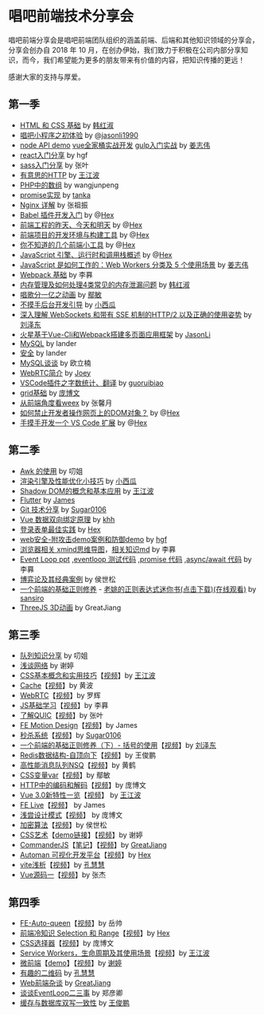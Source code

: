 # 唱吧前端技术分享会

唱吧前端分享会是唱吧前端团队组织的涵盖前端、后端和其他知识领域的分享会，分享会创办自 2018 年 10 月，在创办伊始，我们致力于积极在公司内部分享知识，而今，我们希望能为更多的朋友带来有价值的内容，把知识传播的更远！

感谢大家的支持与厚爱。

## 第一季

* [HTML 和 CSS 基础](https://changbafe.github.io/presentation/archive_ppt/CSS%E5%9F%BA%E7%A1%80%20-%20%E5%A3%B0%E4%BA%AB.html) by [韩红淑](https://github.com/miss0401)
* [唱吧小程序之初体验](https://github.com/ChangbaFE/presentation/blob/master/miniprogram_ppt/index.html) by @[jasonli1990](https://github.com/JasonLi1990)
* [node API demo](https://github.com/greatjiang/node-cors-demo) [vue全家桶实战开发](https://github.com/greatjiang/system-jiang) [gulp入门实战](https://github.com/greatjiang/gulp-demo) by [姜志伟](https://github.com/greatjiang)
* [react入门分享](https://github.com/ChangbaFE/presentation/tree/master/static_ppt/react) by hgf
* [sass入门分享](https://github.com/ChangbaFE/presentation/tree/master/static_ppt/sass) by 张叶
* [有意思的HTTP](https://github.com/CongratulateWE/NoteBook/issues/7#issue-403103844) by [王江波](https://github.com/CongratulateWE)
* [PHP中的数组](https://github.com/ChangbaFE/presentation/tree/master/static_ppt/array_in_php) by wangjunpeng
* [promise实现](https://juejin.im/post/5caf147af265da035d0c698a) by [tanka](https://github.com/Tankas)
* [Nginx 详解](https://github.com/ChangbaFE/presentation/tree/master/static_ppt/nginx.ppt) by 张祖振
* [Babel 插件开发入门](https://hex-ci.github.io/presentation/babel-plugin.html) by @[Hex](https://github.com/hex-ci)
* [前端工程的昨天、今天和明天](https://hex-ci.github.io/presentation/web-history.html) by @[Hex](https://github.com/hex-ci)
* [前端项目的开发环境与构建工具](https://hex-ci.github.io/presentation/changba-tools.html) by @[Hex](https://github.com/hex-ci)
* [你不知道的几个前端小工具](https://hex-ci.github.io/presentation/fe-tools.html) by @[Hex](https://github.com/hex-ci)
* [JavaScript 引擎、运行时和调用栈概述](https://hex-ci.github.io/presentation/engine-runtime-call-stack.html) by @[Hex](https://github.com/hex-ci)
* [JavaScript 是如何工作的：Web Workers 分类及 5 个使用场景](https://github.com/greatjiang/webworkers-note) by [姜志伟](https://github.com/greatjiang)
* [Webpack 基础](https://github.com/ChangbaFE/presentation/blob/master/static_ppt/webpack.md) by 李奡
* [内存管理及如何处理4类常见的内存泄漏问题](https://changbafe.github.io/presentation/archive_ppt/%E5%86%85%E5%AD%98%E7%AE%A1%E7%90%86%E5%8F%8A%E5%A6%82%E4%BD%95%E5%A4%84%E7%90%86%204%20%E7%B1%BB%E5%B8%B8%E8%A7%81%E7%9A%84%E5%86%85%E5%AD%98%E6%B3%84%E6%BC%8F%E9%97%AE%E9%A2%98%20-%20%E5%A3%B0%E4%BA%AB.html) by [韩红淑](https://github.com/miss0401)
* [唱歌分一亿之动画](https://changbafe.github.io/presentation/archive_ppt/%E5%94%B1%E6%AD%8C%E5%88%86%E4%B8%80%E4%BA%BF%20-%20%E5%A3%B0%E4%BA%AB.html) by [鄢敏](https://github.com/littlemonsterAmy)
* [不摸手后台开发引导](https://changbafe.github.io/presentation/archive_ppt/%E4%B8%8D%E6%91%B8%E6%89%8B%E5%90%8E%E5%8F%B0%E5%BC%80%E5%8F%91%E5%BC%95%E5%AF%BC%20-%20%E5%A3%B0%E4%BA%AB.html) by [小西瓜](https://github.com/limengli9011)
* [深入理解 WebSockets 和带有 SSE 机制的HTTP/2 以及正确的使用姿势](https://changbafe.github.io/presentation/archive_ppt/%E6%B7%B1%E5%85%A5%E7%90%86%E8%A7%A3%20WebSockets%20%E5%92%8C%E5%B8%A6%E6%9C%89%20SSE%20%E6%9C%BA%E5%88%B6%E7%9A%84HTTP_2%20%E4%BB%A5%E5%8F%8A%E6%AD%A3%E7%A1%AE%E7%9A%84%E4%BD%BF%E7%94%A8%E5%A7%BF%E5%8A%BF%20-%20%E5%A3%B0%E4%BA%AB.html) by [刘泽东](https://github.com/sansiro-me)
* [火星基于Vue-Cli和Webpack搭建多页面应用框架](https://github.com/ChangbaFE/mars-multipages-seed) by [JasonLi](https://github.com/JasonLi1990)
* [MySQL](https://github.com/ChangbaFE/presentation/blob/master/static_ppt/mysql.pdf) by lander
* [安全](https://changbafe.github.io/presentation/archive_ppt/web%E5%AE%89%E5%85%A8%20-%20%E5%A3%B0%E4%BA%AB.html) by lander
* [MySQL谈谈](https://github.com/ouqq235/study/blob/master/mysql%E6%B5%85%E8%B0%88.md) by 欧立楠
* [WebRTC简介](https://github.com/ChangbaFE/presentation/blob/master/static_ppt/WebRTC%E7%AE%80%E4%BB%8B.key) by [Joey](https://github.com/qiaoxueshi/)
* [VSCode插件之字数统计、翻译](https://github.com/ChangbaFE/presentation/blob/master/static_ppt/wordcount.md) by [guoruibiao](https://github.com/guoruibiao)
* [grid基础](https://changbafe.github.io/presentation/archive_ppt/display_grid%E5%9F%BA%E7%A1%80%20-%20%E5%A3%B0%E4%BA%AB.html) by [庞博文](https://github.com/Y-ZZZzmzZZZ-H)
* [从前端角度看weex](https://changbafe.github.io/presentation/archive_ppt/%E4%BB%8E%E5%89%8D%E7%AB%AF%E8%A7%92%E5%BA%A6%E7%9C%8Bweex%20-%20%E5%A3%B0%E4%BA%AB.html) by 张馨月
* [如何禁止开发者操作网页上的DOM对象？](https://changbafe.github.io/presentation/archive_ppt/%E5%A6%82%E4%BD%95%E7%A6%81%E6%AD%A2%E5%BC%80%E5%8F%91%E8%80%85%E6%93%8D%E4%BD%9C%E7%BD%91%E9%A1%B5%E4%B8%8A%E7%9A%84DOM%E5%AF%B9%E8%B1%A1%EF%BC%9F%20-%20%E5%A3%B0%E4%BA%AB.html) by @[Hex](https://github.com/hex-ci)
* [手摸手开发一个 VS Code 扩展](https://changbafe.github.io/presentation/archive_ppt/%E6%89%8B%E6%91%B8%E6%89%8B%E5%BC%80%E5%8F%91%E4%B8%80%E4%B8%AA%20VScode%20%E6%89%A9%E5%B1%95%20-%20%E5%A3%B0%E4%BA%AB.html) by @[Hex](https://github.com/hex-ci)

## 第二季

* [Awk 的使用](https://github.com/ChangbaFE/presentation/blob/master/static_ppt/awk.pptx) by 叨姐
* [渲染引擎及性能优化小技巧](https://github.com/ChangbaFE/presentation/blob/master/static_ppt/渲染引擎及性能优化小技巧.pptx) by [小西瓜](https://github.com/limengli9011)
* [Shadow DOM的概念和基本应用](https://changbafe.github.io/presentation/archive_ppt/Shadow%20DOM%20-%20%E5%A3%B0%E4%BA%AB.html) by [王江波](https://github.com/CongratulateWE)
* [Flutter](https://github.com/ChangbaFE/presentation/blob/master/static_ppt/Flutter.pptx) by [James](https://github.com/orgs/ChangbaFE/people/yueshuai1992)
* [Git 技术分享](https://github.com/ChangbaFE/presentation/blob/master/static_ppt/%E6%8A%80%E6%9C%AF%E5%88%86%E4%BA%AB%20Git.key) by [Sugar0106](https://github.com/Sugar0106)
* [Vue 数据双向绑定原理](https://github.com/ChangbaFE/presentation/blob/master/static_ppt/vue%E6%95%B0%E6%8D%AE%E5%8F%8C%E5%90%91%E7%BB%91%E5%AE%9A%E5%8E%9F%E7%90%86.pptx) by [khh](https://github.com/khh8023lyf)
* [登录表单最佳实践](https://hex-ci.github.io/presentation/sign-in-form-best-practices.html) by [Hex](https://github.com/hex-ci)
* [web安全-附攻击demo案例和防御demo](https://changbafe.github.io/presentation/archive_ppt/web%E5%AE%89%E5%85%A8(hgf)%20-%20%E5%A3%B0%E4%BA%AB.html) by [hgf](https://github.com/hangfgithub)
* [浏览器相关 xmind思维导图](https://github.com/ChangbaFE/presentation/blob/master/static_ppt/%E6%B5%8F%E8%A7%88%E5%99%A8%E7%9B%B8%E5%85%B3.xmind)，[相关知识md](https://github.com/somewhereonlyweknow/learn-space/blob/master/load-test/README.md) by 李奡
* [Event Loop ppt](https://changbafe.github.io/presentation/archive_ppt/Event%20loop%20-%20%E5%A3%B0%E4%BA%AB.html) ,[eventloop 测试代码](https://github.com/somewhereonlyweknow/learn-space/tree/master/event-loop) ,[promise 代码](https://github.com/somewhereonlyweknow/learn-space/tree/master/promise) ,[async/await 代码](https://github.com/somewhereonlyweknow/learn-space/tree/master/async-await) by 李奡
* [博弈论及其经典案例](https://github.com/air-3/1-byl-cb) by 侯世松
* [一个前端的基础正则修养](https://changbafe.github.io/presentation/archive_ppt/%E4%B8%80%E4%B8%AA%E5%89%8D%E7%AB%AF%E7%9A%84%E5%9F%BA%E7%A1%80%E6%AD%A3%E5%88%99%E4%BF%AE%E5%85%BB%20-%20%E5%A3%B0%E4%BA%AB.html) - [老姚的正则表达式迷你书(点击下载)](https://github.com/qdlaoyao/js-regex-mini-book)[(在线观看)](https://github.com/sansiro-me/daily-notes/blob/master/%E6%AD%A3%E5%88%99%E8%A1%A8%E8%BE%BE%E5%BC%8F/JavaScript%E6%AD%A3%E5%88%99%E8%A1%A8%E8%BE%BE%E5%BC%8F%E8%BF%B7%E4%BD%A0%E4%B9%A6---%E8%80%81%E5%A7%9A.pdf) by [sansiro](https://github.com/sansiro-me)
* [ThreeJS 3D动画](https://github.com/greatjiang/threejs_study) by GreatJiang

## 第三季

* [队列知识分享](https://github.com/ChangbaFE/presentation/blob/master/static_ppt/%E9%98%9F%E5%88%97%E7%9F%A5%E8%AF%86%E5%88%86%E4%BA%AB.ppt) by 叨姐
* [浅谈网络](https://github.com/xietingcindy/ppt/blob/main/%E6%B5%85%E8%B0%88%E7%BD%91%E7%BB%9C.pptx) by 谢婷
* [CSS基本概念和实用技巧](https://changbafe.github.io/presentation/archive_ppt/CSS%E4%BB%8E%E5%85%A5%E9%97%A8%E5%88%B0%E6%94%BE%E5%BC%83%26nbsp%3B%20-%20%E5%A3%B0%E4%BA%AB.html)【[视频](https://www.bilibili.com/video/BV1PD4y1977p)】by [王江波](https://github.com/CongratulateWE)
* [Cache](https://github.com/ChangbaFE/presentation/blob/master/static_ppt/cache.pptx)【[视频](https://www.bilibili.com/video/BV1ZV411y7LQ/)】by 黄波
* [WebRTC](https://github.com/ChangbaFE/presentation/blob/master/static_ppt/webrtc.pptx)【[视频](https://www.bilibili.com/video/BV1yr4y1w7vy/)】by 罗辉
* [JS基础学习](https://github.com/somewhereonlyweknow/learn-space/tree/master/js-learn)【[视频](https://www.bilibili.com/video/BV11K411G7m8/)】by 李奡
* [了解QUIC](https://github.com/ChangbaFE/presentation/blob/master/static_ppt/quic.pptx)【[视频](https://www.bilibili.com/video/BV1fr4y1F7BD/)】by 张叶
* [FE Motion Design](https://github.com/ChangbaFE/presentation/blob/master/static_ppt/FEMotionDesign.pptx)【[视频](https://www.bilibili.com/video/BV1uy4y1q7ik/)】by James
* [秒杀系统](https://github.com/ChangbaFE/presentation/blob/master/static_ppt/%E7%A7%92%E6%9D%80%E7%B3%BB%E7%BB%9F.key)【[视频](https://www.bilibili.com/video/BV1KA411s7hW/)】by [Sugar0106](https://github.com/Suagr0106)
* [一个前端的基础正则修养（下）- 括号的使用](/static_ppt/正则表达式中括号的使用.md)【[视频](https://www.bilibili.com/video/BV18A411s7Zd/)】by [刘泽东](https://github.com/haskr)
* [Redis数据结构-自顶向下](/static_ppt/Redis数据结构-自顶向下.pptx)【[视频](https://www.bilibili.com/video/BV1DT4y1M7LT/)】by 王俊鹏
* [高性能消息队列NSQ](/static_ppt/高性能消息队列NSQ.pptx)【[视频](https://www.bilibili.com/video/BV1Po4y1Z7oT/)】by 黄鹤
* [CSS变量var](https://changbafe.github.io/presentation/archive_ppt/CSS%E5%8F%98%E9%87%8F%20var%20-%20%E5%A3%B0%E4%BA%AB.html)【[视频](https://www.bilibili.com/video/BV1bi4y1c7eU/)】by 鄢敏
* [HTTP中的编码和解码](https://changbafe.github.io/presentation/archive_ppt/HTTP%E4%B8%AD%E7%9A%84%E7%BC%96%E7%A0%81%E5%92%8C%E8%A7%A3%E7%A0%81%20-%20%E5%A3%B0%E4%BA%AB.html)【[视频](https://www.bilibili.com/video/BV1Bh411y7Hm/)】by 庞博文
* [Vue 3.0新特性一览](https://changbafe.github.io/presentation/archive_ppt/Vue%203.0%20%E6%B5%85%E5%B0%9D%20-%20%E5%A3%B0%E4%BA%AB.html)【[视频](https://www.bilibili.com/video/BV155411P7hW/)】 by [王江波](https://github.com/CongratulateWE)
* [FE Live](https://github.com/ChangbaFE/presentation/blob/master/static_ppt/FE-Live.pptx)【[视频](https://www.bilibili.com/video/BV1jb4y1Q75j/)】 by James
* [浅尝设计模式](https://changbafe.github.io/presentation/archive_ppt/%E8%AE%BE%E8%AE%A1%E6%A8%A1%E5%BC%8F-%E5%B7%A5%E7%A8%8B%E6%A8%A1%E5%BC%8F%20-%20%E5%A3%B0%E4%BA%AB.html)【[视频](https://www.bilibili.com/video/BV19Z4y1c7Xk/)】 by 庞博文
* [加密算法](https://github.com/ChangbaFE/presentation/blob/master/static_ppt/%E5%8A%A0%E5%AF%86%E7%AE%97%E6%B3%95.pptx)【[视频](https://www.bilibili.com/video/BV1xK4y1P7Bs/)】by 侯世松
* [CSS艺术](https://github.com/xietingcindy/ppt/blob/main/css%E8%89%BA%E6%9C%AF.pptx)【[demo链接](https://github.com/xietingcindy/ppt/tree/main/demo)】【[视频](https://www.bilibili.com/video/BV1r64y127Cg/)】by 谢婷
* [CommanderJS](https://changbafe.github.io/presentation/archive_ppt/CommanderJS%20-%20%E5%A3%B0%E4%BA%AB.html)【[笔记](https://github.com/greatjiang/commander-note)】【[视频](https://www.bilibili.com/video/BV1Y64y127DC/)】by [GreatJiang](https://github.com/greatjiang)
* [Automan 可视化开发平台](https://hex-ci.github.io/presentation/automan.html)【[视频](https://www.bilibili.com/video/BV1wg41137f8/)】by [Hex](https://github.com/hex-ci)
* [vite浅析](https://github.com/ChangbaFE/presentation/blob/master/static_ppt/vite%E6%B5%85%E6%9E%90.ppt)【[视频](https://www.bilibili.com/video/BV1LP4y1b7bs/)】by [孔慧慧](https://github.com/KongHuihui-CAD)
* [Vue源码一](https://github.com/ChangbaFE/presentation/blob/master/static_ppt/vue源码（一）.pptx)【[视频](https://www.bilibili.com/video/BV1fu411d7CN/)】by 张杰

## 第四季

* [FE-Auto-queen](https://github.com/ChangbaFE/presentation/blob/master/static_ppt/fe-auto-queen.pptx)【[视频](https://www.bilibili.com/video/BV1KF411Y7dv/)】by 岳帅
* [前端冷知识 Selection 和 Range](https://hex-ci.github.io/presentation/selection-range.html)【[视频](https://www.bilibili.com/video/BV1Qq4y1r7Zf/)】by [Hex](https://github.com/hex-ci)
* [CSS选择器](https://github.com/ChangbaFE/presentation/blob/master/static_ppt/css-%E9%80%89%E6%8B%A9%E5%99%A8.pptx)【[视频](https://www.bilibili.com/video/BV1iQ4y1m7KA/)】by 庞博文
* [Service Workers，生命周期及其使用场景](https://github.com/ChangbaFE/presentation/tree/master/static_ppt/service-workers)【[视频](https://www.bilibili.com/video/BV1v34y1Z7QA/)】by [王江波](https://github.com/CongratulateWE)
* [微前端](https://github.com/xietingcindy/ppt/blob/main/%E5%BE%AE%E5%89%8D%E7%AB%AF-11.12.pptx)【[demo](https://github.com/xietingcindy/ppt/tree/main/qiankun)】【[视频](https://www.bilibili.com/video/BV1Xi4y1d7TB)】by [谢婷](https://github.com/xietingcindy)
* [有趣的二维码](https://github.com/ChangbaFE/presentation/blob/master/static_ppt/%E6%9C%89%E8%B6%A3%E7%9A%84%E4%BA%8C%E7%BB%B4%E7%A0%81.pptx.zip) by [孔慧慧](https://github.com/KongHuihui-CAD)
* [Web前端杂谈](https://github.com/greatjiang/web-talk) by [GreatJiang](https://github.com/greatjiang)
* [谈谈EventLoop二三事](https://github.com/ChangbaFE/presentation/tree/master/static_ppt/谈谈EventLoop的二三事.key) by 郑彦卿
* [缓存与数据库双写一致性](https://github.com/ChangbaFE/presentation/blob/master/static_ppt/%E7%BC%93%E5%AD%98%E4%B8%8E%E6%95%B0%E6%8D%AE%E5%BA%93%E5%8F%8C%E5%86%99%E4%B8%80%E8%87%B4%E6%80%A7.pptx) by [王俊鹏](https://github.com/malayanhuigang)
